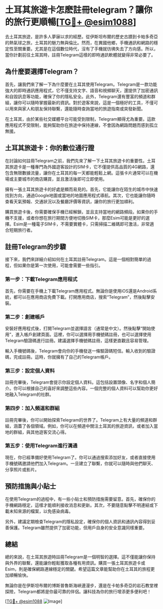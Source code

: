 # 土耳其旅遊卡怎麽註冊telegram？讓你的旅行更順暢[[TG💪+ @esim1088](https://t.me/s/esim1088)]

去土耳其旅遊，是許多人夢寐以求的經歷。從伊斯坦布爾的歷史古蹟到卡帕多奇亞的熱氣球之旅，土耳其的魅力無與倫比。然而，在異國他鄉，手機通訊和網路的穩定性至關重要。尤其是在這個數位時代，沒有了手機就彷彿失去了方向感。所以，當你計劃前往土耳其時，註冊Telegram這樣的即時通訊軟體就變得非常必要了。

## 為什麼要選擇Telegram？

首先，讓我們來了解一下為什麼要在土耳其使用Telegram。Telegram是一款功能強大的即時通訊應用程式，它不僅支持文字、語音和視頻聊天，還提供了加密通訊和自毀訊息等功能，確保了你的隱私安全。此外，Telegram還有豐富的頻道和群組，讓你可以隨時掌握最新的資訊。對於遊客來說，這是一個極好的工具，不僅可以用來與家人和朋友保持聯繫，還能隨時查詢當地的旅遊指南或突發新聞。

在土耳其，由於某些社交媒體平台可能受到限制，Telegram顯得尤為重要。這款應用程式不受限制，能夠幫助你在旅途中保持連線，不會因為網路問題而感到孤立無援。

## 土耳其旅遊卡：你的數位通行證

在討論如何註冊Telegram之前，我們先來了解一下土耳其旅遊卡的重要性。土耳其旅遊卡是一種專門為外國遊客設計的SIM卡，它不僅提供高品質的4G網路，還包含無限數據流量，讓你在土耳其的每一天都能輕鬆上網。這張卡片通常可以在機場或主要城市的商店購買，並且激活後即可立即使用。

擁有一張土耳其旅遊卡的好處是顯而易見的。首先，它能讓你在陌生的城市中快速找到方向，通過Google地圖或當地的地圖應用程式導航。其次，它也能讓你隨時查看天氣預報、交通狀況以及餐廳評價等資訊，讓你的旅行更加順利。

購買旅遊卡後，你需要確保手機已經解鎖，並且支持當地的網路頻段。如果你的手機不支援，或者你想在旅行期間方便地切換SIM卡，那麼Esim可能是更好的選擇。Esim是一種電子SIM卡，不需要實體卡，只需掃描二維碼即可激活，非常適合短期旅行者。

## 註冊Telegram的步驟

接下來，我們來詳細介紹如何在土耳其註冊Telegram。這是一個相對簡單的過程，但如果你是第一次使用，可能會需要一些指引。

### 第一步：下載Telegram應用程式

首先，你需要在手機上下載Telegram應用程式。無論你是使用iOS還是Android系統，都可以在應用商店免費下載。打開應用商店，搜索“Telegram”，然後點擊安裝。

### 第二步：創建帳戶

安裝好應用程式後，打開Telegram並選擇語言（通常是中文）。然後點擊“開始使用”，進入帳戶創建頁面。這裡，你可以選擇用手機號碼註冊，也可以選擇使用Telegram驗證碼進行註冊。建議選擇手機號碼註冊，這樣更直觀且容易管理。

輸入手機號碼後，Telegram會向你的手機發送一條驗證碼短信。輸入收到的驗證碼，完成註冊。這時，你就擁有了自己的Telegram帳戶。

### 第三步：設定個人資料

註冊完畢後，Telegram會提示你設定個人資料。這包括設置頭像、名字和個人簡介。你可以根據自己的喜好來調整這些內容。一個完整的個人資料可以幫助你更好地融入Telegram的社群。

### 第四步：加入頻道和群組

註冊完畢後，你可以開始探索Telegram的世界了。Telegram上有大量的頻道和群組，涵蓋了各個領域。例如，你可以在頻道中關注土耳其的旅遊資訊，或者加入當地的群組，與其他遊客交流心得。

### 第五步：使用Telegram進行溝通

現在，你已經準備好使用Telegram了。你可以通過搜索添加好友，或者直接使用手機號碼邀請他們加入Telegram。一旦建立了聯繫，你就可以隨時與他們聊天、分享照片或影片。

## 預防措施與小貼士

在使用Telegram的過程中，有一些小貼士和預防措施需要留意。首先，確保你的手機網路穩定，這樣才能順利接收消息和更新。其次，不要隨意點擊不明連結或下載未知來源的檔案，以免感染病毒。

另外，建議定期檢查Telegram的隱私設定，確保你的個人資訊和通訊內容得到妥善保護。Telegram雖然提供了加密功能，但用戶自身的安全意識同樣重要。

## 總結

總的來說，在土耳其旅遊時註冊Telegram是一個明智的選擇。這不僅能讓你保持與外界的聯繫，還能讓你輕鬆獲取各種有用資訊。購買一張土耳其旅遊卡或Esim，則是確保網路連線穩定的關鍵。希望這篇文章能幫助你在土耳其的旅程更加順暢愉快。

無論你是在伊斯坦布爾的博斯普魯斯海峽邊漫步，還是在卡帕多奇亞的岩石教堂裡探險，Telegram都將是你最可靠的伴侶。讓科技為你的旅行增添更多便利吧！

[[TG💪+ @esim1088](https://t.me/s/esim1088) ![Image](https://i.postimg.cc/4NQfJmqS/Snipaste-2025-05-13-00-14-12.png)]